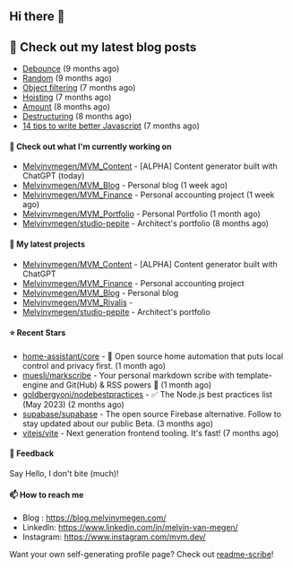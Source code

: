 ## Hi there 👋

## 📜 Check out my latest blog posts

- [Debounce](https://blog.melvinvmegen.com/snippets/debounce) (9 months ago)
- [Random](https://blog.melvinvmegen.com/snippets/random) (9 months ago)
- [Object filtering](https://blog.melvinvmegen.com/snippets/objectfilter) (7 months ago)
- [Hoisting](https://blog.melvinvmegen.com/posts/javascript/hoisting) (7 months ago)
- [Amount](https://blog.melvinvmegen.com/snippets/amount) (8 months ago)
- [Destructuring](https://blog.melvinvmegen.com/snippets/destructuring) (8 months ago)
- [14 tips to write better Javascript](https://blog.melvinvmegen.com/posts/javascript/14_tips_to_write_better_javascript) (7 months ago)

#### 👷 Check out what I'm currently working on

- [Melvinvmegen/MVM_Content](https://github.com/Melvinvmegen/MVM_Content) - [ALPHA] Content generator built with ChatGPT (today)
- [Melvinvmegen/MVM_Blog](https://github.com/Melvinvmegen/MVM_Blog) - Personal blog (1 week ago)
- [Melvinvmegen/MVM_Finance](https://github.com/Melvinvmegen/MVM_Finance) - Personal accounting project (1 week ago)
- [Melvinvmegen/MVM_Portfolio](https://github.com/Melvinvmegen/MVM_Portfolio) - Personal Portfolio (1 month ago)
- [Melvinvmegen/studio-pepite](https://github.com/Melvinvmegen/studio-pepite) - Architect&#39;s portfolio (8 months ago)

#### 🌱 My latest projects

- [Melvinvmegen/MVM_Content](https://github.com/Melvinvmegen/MVM_Content) - [ALPHA] Content generator built with ChatGPT
- [Melvinvmegen/MVM_Finance](https://github.com/Melvinvmegen/MVM_Finance) - Personal accounting project
- [Melvinvmegen/MVM_Blog](https://github.com/Melvinvmegen/MVM_Blog) - Personal blog
- [Melvinvmegen/MVM_Rivalis](https://github.com/Melvinvmegen/MVM_Rivalis) - 
- [Melvinvmegen/studio-pepite](https://github.com/Melvinvmegen/studio-pepite) - Architect&#39;s portfolio

#### ⭐ Recent Stars

- [home-assistant/core](https://github.com/home-assistant/core) - :house_with_garden: Open source home automation that puts local control and privacy first. (1 month ago)
- [muesli/markscribe](https://github.com/muesli/markscribe) - Your personal markdown scribe with template-engine and Git(Hub) &amp; RSS powers 📜 (1 month ago)
- [goldbergyoni/nodebestpractices](https://github.com/goldbergyoni/nodebestpractices) - :white_check_mark:  The Node.js best practices list (May 2023) (2 months ago)
- [supabase/supabase](https://github.com/supabase/supabase) - The open source Firebase alternative. Follow to stay updated about our public Beta. (3 months ago)
- [vitejs/vite](https://github.com/vitejs/vite) - Next generation frontend tooling. It&#39;s fast! (7 months ago)

#### 💬 Feedback

Say Hello, I don't bite (much)!

#### 📫 How to reach me

- Blog : https://blog.melvinvmegen.com/
- LinkedIn: https://www.linkedin.com/in/melvin-van-megen/
- Instagram: https://www.instagram.com/mvm.dev/

Want your own self-generating profile page? Check out [readme-scribe](https://github.com/muesli/readme-scribe)!